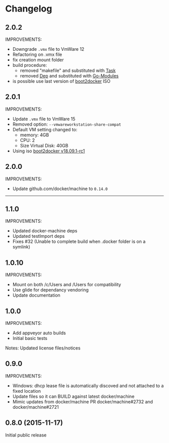 # Changelog

## 2.0.2

IMPROVEMENTS:

* Downgrade `.vmx` file to VmWare 12
* Refactoring on .vmx file
* fix creation mount folder
* build procedure:
  * removed "makefile" and substituted with [Task](https://taskfile.org/)
  * removed [Dep](https://golang.github.io/dep/) and substituted with [Go-Modules](https://github.com/golang/go/wiki/Modules)
* is possible use last version of [boot2docker](https://github.com/boot2docker/boot2docker/) ISO

## 2.0.1

IMPROVEMENTS:

* Update `.vmx` file to VmWare 15
* Removed option: `--vmwareworkstation-share-compat`
* Default VM setting changed to:
  * memory: 4GB
  * CPU: 2
  * Size Virtual Disk: 40GB
* Using iso [boot2docker v18.09.1-rc1](https://github.com/boot2docker/boot2docker/releases/tag/v18.09.1-rc1)

## 2.0.0

IMPROVEMENTS:

* Update github.com/docker/machine to `0.14.0`

---

## 1.1.0

IMPROVEMENTS:

* Updated docker-machine deps
* Updated testImport deps
* Fixes #32 (Unable to complete build when .docker folder is on a symlink)

## 1.0.10

IMPROVEMENTS:

* Mount on both /c/Users and /Users for compatibility
* Use glide for dependancy vendoring
* Update documentation

## 1.0.0

IMPROVEMENTS:

* Add appveyor auto builds
* Initial basic tests

Notes: Updated license files/notices

## 0.9.0

IMPROVEMENTS:

* Windows: dhcp lease file is automatically discoved and not attached to a fixed location
* Update files so it can BUILD against latest docker/machine
* Mimic updates from docker/machine PR docker/machine#2732 and docker/machine#2721

## 0.8.0 (2015-11-17)

Initial public release
